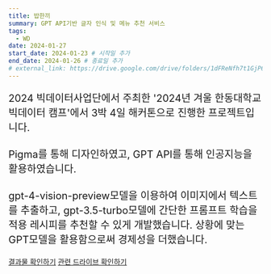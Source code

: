 ```yaml
---
title: 밥한끼
summary: GPT API기반 글자 인식 및 메뉴 추천 서비스
tags:
  - WD
date: 2024-01-27
start_date: 2024-01-23 # 시작일 추가
end_date: 2024-01-26 # 종료일 추가
# external_link: https://drive.google.com/drive/folders/1dFReNfh7t1GjP6GZzBDtSO07G9aLVPiX?usp=drive_link
---
```


<!--
{{< staticref "uploads/choosemenuPlus/index.html" "newtab" >}}결과물 확인하기{{< /staticref >}} -->

<p style="font-size: 20px;">
2024 빅데이터사업단에서 주최한 '2024년 겨울 한동대학교 빅데이터 캠프'에서 3박 4일 해커톤으로 진행한 프로젝트입니다.
<br><br>
Pigma를 통해 디자인하였고, GPT API를 통해 인공지능을 활용하였습니다.
<br><br>
gpt-4-vision-preview모델을 이용하여 이미지에서 텍스트를 추출하고,
gpt-3.5-turbo모델에 간단한 프롬프트 학습을 적용 레시피를 추천할 수 있게 개발했습니다.
상황에 맞는 GPT모델을 활용함으로써 경제성을 더했습니다.</p>
<a href="../../../uploads/choosemenuPlus/index.html" target="_blank">결과물 확인하기</a>
<a href="https://drive.google.com/drive/folders/1dFReNfh7t1GjP6GZzBDtSO07G9aLVPiX?usp=drive_link" target="_blank">관련 드라이브 확인하기</a>
